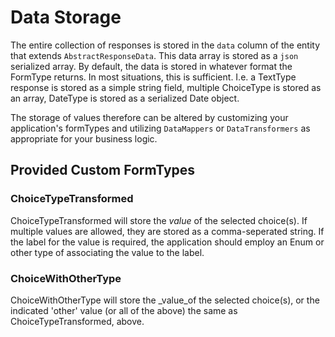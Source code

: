 Data Storage
============

The entire collection of responses is stored in the `data` column of the entity that extends
`AbstractResponseData`. This data array is stored as a `json` serialized array. By default, the data is stored in
whatever format the FormType returns. In most situations, this is sufficient. I.e. a TextType response is stored as a
simple string field, multiple ChoiceType is stored as an array, DateType is stored as a serialized Date object.

The storage of values therefore can be altered by customizing your application's formTypes and utilizing `DataMappers`
or `DataTransformers` as appropriate for your business logic.

Provided Custom FormTypes
-------------------------
### ChoiceTypeTransformed
ChoiceTypeTransformed will store the _value_ of the selected choice(s). If multiple values are allowed, they are stored
as a comma-seperated string. If the label for the value is required, the application should employ an Enum or other
type of associating the value to the label.

### ChoiceWithOtherType
ChoiceWithOtherType will store the _value_of the selected choice(s), or the indicated 'other' value (or all of the
above) the same as ChoiceTypeTransformed, above.
